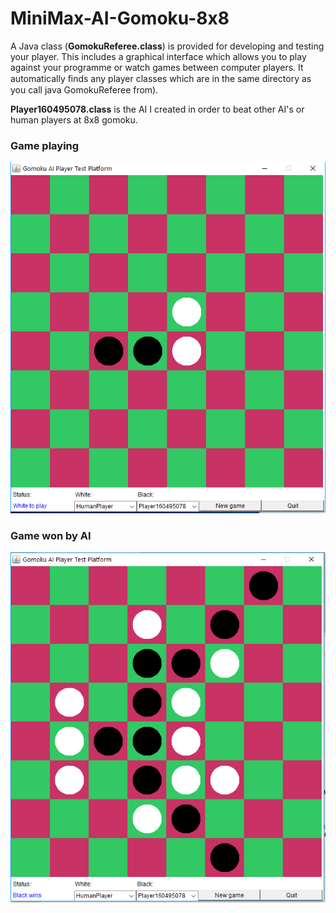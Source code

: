 # MiniMax-AI-Gomoku-8x8

A Java class (**GomokuReferee.class**) is provided for developing and testing your player. This includes a graphical interface which allows you to play against your programme or watch games between computer players. It automatically ﬁnds any player classes which are in the same directory as you call java GomokuReferee from). 

**Player160495078.class** is the AI I created in order to beat other AI's or human players at 8x8 gomoku. 


### **Game playing**

![Image not found](https://github.com/viathus/MiniMax-AI-Gomoku-8x8/blob/master/images/game.png)

### **Game won by AI**

![Image not found](https://github.com/viathus/MiniMax-AI-Gomoku-8x8/blob/master/images/gamewin.png)

